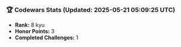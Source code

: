 ### 🏆 Codewars Stats (Updated: 2025-05-21 05:09:25 UTC)

- **Rank:** 8 kyu
- **Honor Points:** 3
- **Completed Challenges:** 1
